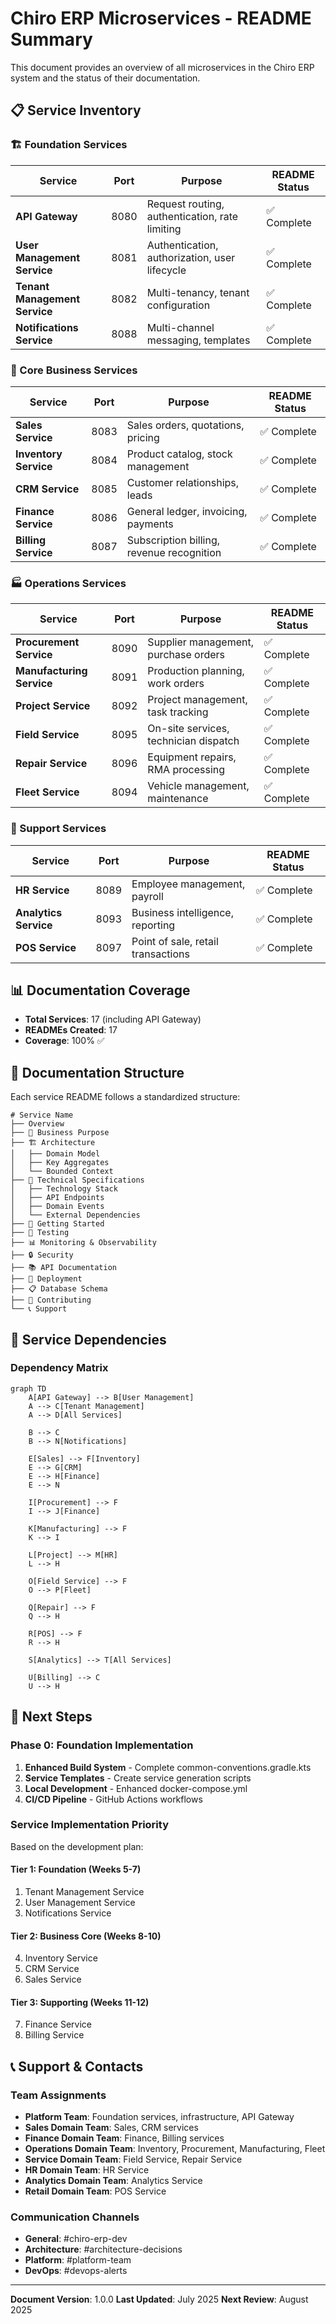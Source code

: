 # Chiro ERP Microservices - README Summary

This document provides an overview of all microservices in the Chiro ERP system and the status of their documentation.

## 📋 Service Inventory

### 🏗️ Foundation Services

| Service                       | Port | Purpose                                        | README Status |
| ----------------------------- | ---- | ---------------------------------------------- | ------------- |
| **API Gateway**               | 8080 | Request routing, authentication, rate limiting | ✅ Complete   |
| **User Management Service**   | 8081 | Authentication, authorization, user lifecycle  | ✅ Complete   |
| **Tenant Management Service** | 8082 | Multi-tenancy, tenant configuration            | ✅ Complete   |
| **Notifications Service**     | 8088 | Multi-channel messaging, templates             | ✅ Complete   |

### 💼 Core Business Services

| Service               | Port | Purpose                                   | README Status |
| --------------------- | ---- | ----------------------------------------- | ------------- |
| **Sales Service**     | 8083 | Sales orders, quotations, pricing         | ✅ Complete   |
| **Inventory Service** | 8084 | Product catalog, stock management         | ✅ Complete   |
| **CRM Service**       | 8085 | Customer relationships, leads             | ✅ Complete   |
| **Finance Service**   | 8086 | General ledger, invoicing, payments       | ✅ Complete   |
| **Billing Service**   | 8087 | Subscription billing, revenue recognition | ✅ Complete   |

### 🏭 Operations Services

| Service                   | Port | Purpose                               | README Status |
| ------------------------- | ---- | ------------------------------------- | ------------- |
| **Procurement Service**   | 8090 | Supplier management, purchase orders  | ✅ Complete   |
| **Manufacturing Service** | 8091 | Production planning, work orders      | ✅ Complete   |
| **Project Service**       | 8092 | Project management, task tracking     | ✅ Complete   |
| **Field Service**         | 8095 | On-site services, technician dispatch | ✅ Complete   |
| **Repair Service**        | 8096 | Equipment repairs, RMA processing     | ✅ Complete   |
| **Fleet Service**         | 8094 | Vehicle management, maintenance       | ✅ Complete   |

### 👥 Support Services

| Service               | Port | Purpose                            | README Status |
| --------------------- | ---- | ---------------------------------- | ------------- |
| **HR Service**        | 8089 | Employee management, payroll       | ✅ Complete   |
| **Analytics Service** | 8093 | Business intelligence, reporting   | ✅ Complete   |
| **POS Service**       | 8097 | Point of sale, retail transactions | ✅ Complete   |

## 📊 Documentation Coverage

-   **Total Services**: 17 (including API Gateway)
-   **READMEs Created**: 17
-   **Coverage**: 100% ✅

## 📁 Documentation Structure

Each service README follows a standardized structure:

```
# Service Name
├── Overview
├── 🎯 Business Purpose
├── 🏗️ Architecture
│   ├── Domain Model
│   ├── Key Aggregates
│   └── Bounded Context
├── 🔧 Technical Specifications
│   ├── Technology Stack
│   ├── API Endpoints
│   ├── Domain Events
│   └── External Dependencies
├── 🚀 Getting Started
├── 🧪 Testing
├── 📊 Monitoring & Observability
├── 🔒 Security
├── 📚 API Documentation
├── 🚢 Deployment
├── 📋 Database Schema
├── 🤝 Contributing
└── 📞 Support
```

## 🔗 Service Dependencies

### Dependency Matrix

```mermaid
graph TD
    A[API Gateway] --> B[User Management]
    A --> C[Tenant Management]
    A --> D[All Services]

    B --> C
    B --> N[Notifications]

    E[Sales] --> F[Inventory]
    E --> G[CRM]
    E --> H[Finance]
    E --> N

    I[Procurement] --> F
    I --> J[Finance]

    K[Manufacturing] --> F
    K --> I

    L[Project] --> M[HR]
    L --> H

    O[Field Service] --> F
    O --> P[Fleet]

    Q[Repair] --> F
    Q --> H

    R[POS] --> F
    R --> H

    S[Analytics] --> T[All Services]

    U[Billing] --> C
    U --> H
```

## 🚀 Next Steps

### Phase 0: Foundation Implementation

1. **Enhanced Build System** - Complete common-conventions.gradle.kts
2. **Service Templates** - Create service generation scripts
3. **Local Development** - Enhanced docker-compose.yml
4. **CI/CD Pipeline** - GitHub Actions workflows

### Service Implementation Priority

Based on the development plan:

#### Tier 1: Foundation (Weeks 5-7)

1. Tenant Management Service
2. User Management Service
3. Notifications Service

#### Tier 2: Business Core (Weeks 8-10)

4. Inventory Service
5. CRM Service
6. Sales Service

#### Tier 3: Supporting (Weeks 11-12)

7. Finance Service
8. Billing Service

## 📞 Support & Contacts

### Team Assignments

-   **Platform Team**: Foundation services, infrastructure, API Gateway
-   **Sales Domain Team**: Sales, CRM services
-   **Finance Domain Team**: Finance, Billing services
-   **Operations Domain Team**: Inventory, Procurement, Manufacturing, Fleet
-   **Service Domain Team**: Field Service, Repair Service
-   **HR Domain Team**: HR Service
-   **Analytics Domain Team**: Analytics Service
-   **Retail Domain Team**: POS Service

### Communication Channels

-   **General**: #chiro-erp-dev
-   **Architecture**: #architecture-decisions
-   **Platform**: #platform-team
-   **DevOps**: #devops-alerts

---

**Document Version**: 1.0.0
**Last Updated**: July 2025
**Next Review**: August 2025
